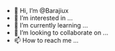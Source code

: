 - 👋 Hi, I’m @Barajiux
- 👀 I’m interested in ...
- 🌱 I’m currently learning ...
- 💞️ I’m looking to collaborate on ...
- 📫 How to reach me ...

<!---
Barajiux/Barajiux is a ✨ special ✨ repository because its `README.md` (this file) appears on your GitHub profile.
You can click the Preview link to take a look at your changes.
--->
